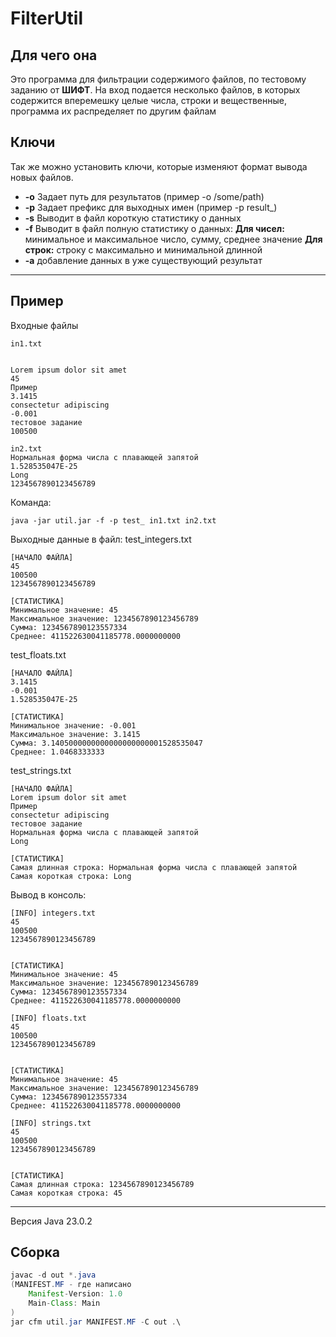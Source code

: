 # FilterUtil
## Для чего она
Это программа для фильтрации содержимого файлов, по тестовому заданию от **ШИФТ**. На вход подается несколько файлов, в которых содержится вперемешку целые числа, строки и вещественные, программа их распределяет по другим файлам
## Ключи
Так же можно установить ключи, которые изменяют формат вывода новых файлов.
- **-o** Задает путь для результатов (пример -o /some/path)
- **-p** Задает префикс для выходных имен (пример -p result_)
- **-s** Выводит в файл короткую статистику о данных
- **-f** Выводит в файл полную статистику о данных:
	**Для чисел:** минимальное и максимальное число, сумму, среднее значение
	**Для строк:** строку с максимально и минимальной длинной
- **-a** добавление данных в уже существующий результат
***
## Пример 
Входные файлы
```
in1.txt


Lorem ipsum dolor sit amet
45
Пример
3.1415
consectetur adipiscing
-0.001
тестовое задание
100500

in2.txt
Нормальная форма числа с плавающей запятой
1.528535047E-25
Long
1234567890123456789
```

Команда:
```
java -jar util.jar -f -p test_ in1.txt in2.txt
```

Выходные данные в файл:
test_integers.txt
```
[НАЧАЛО ФАЙЛА]
45
100500
1234567890123456789

[СТАТИСТИКА]
Минимальное значение: 45
Максимальное значение: 1234567890123456789
Сумма: 1234567890123557334
Среднее: 411522630041185778.0000000000
```
test_floats.txt
```
[НАЧАЛО ФАЙЛА]
3.1415
-0.001
1.528535047E-25

[СТАТИСТИКА]
Минимальное значение: -0.001
Максимальное значение: 3.1415
Сумма: 3.1405000000000000000000001528535047
Среднее: 1.0468333333
```
test_strings.txt
```
[НАЧАЛО ФАЙЛА]
Lorem ipsum dolor sit amet
Пример
consectetur adipiscing
тестовое задание
Нормальная форма числа с плавающей запятой
Long

[СТАТИСТИКА]
Самая длинная строка: Нормальная форма числа с плавающей запятой
Самая короткая строка: Long
```

Вывод в консоль:
```
[INFO] integers.txt
45
100500
1234567890123456789


[СТАТИСТИКА]
Минимальное значение: 45
Максимальное значение: 1234567890123456789
Сумма: 1234567890123557334
Среднее: 411522630041185778.0000000000

[INFO] floats.txt
45
100500
1234567890123456789


[СТАТИСТИКА]
Минимальное значение: 45
Максимальное значение: 1234567890123456789
Сумма: 1234567890123557334
Среднее: 411522630041185778.0000000000

[INFO] strings.txt
45
100500
1234567890123456789


[СТАТИСТИКА]
Самая длинная строка: 1234567890123456789
Самая короткая строка: 45
```
***
Версия Java 23.0.2
## Сборка
```java
javac -d out *.java
(MANIFEST.MF - где написано 
	Manifest-Version: 1.0
	Main-Class: Main
)
jar cfm util.jar MANIFEST.MF -C out .\
```
